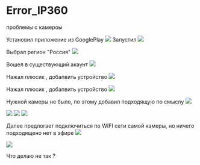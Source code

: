 # Error_IP360
проблемы  с камероы


Установил приложение из GooglePlay
<img src="https://github.com/MyasnikovIA/Error_IP360/blob/main/img/photo_2024-01-19_09-32-56.jpg?raw=true"/>
Запустил
<img src="https://github.com/MyasnikovIA/Error_IP360/blob/main/img/photo_2024-01-19_09-37-13.jpg?raw=true"/>

Выбрал регион  "Россия"
<img src="https://github.com/MyasnikovIA/Error_IP360/blob/main/img/photo_2024-01-19_09-38-22.jpg?raw=true"/>

Вошел в существующий акаунт
<img src="https://github.com/MyasnikovIA/Error_IP360/blob/main/img/photo_2024-01-19_09-39-05.jpg?raw=true"/>

Нажал плюсик , добапвить устройство
<img src="https://github.com/MyasnikovIA/Error_IP360/blob/main/img/photo_2024-01-19_09-40-23.jpg?raw=true"/>

Нажал плюсик , добапвить устройство
<img src="https://github.com/MyasnikovIA/Error_IP360/blob/main/img/photo_2024-01-19_09-40-23.jpg?raw=true"/>

Нужной камеры не было, по этому добавил  подходящую по смыслу
<img src="https://github.com/MyasnikovIA/Error_IP360/blob/main/img/ip.png?raw=true"/>

<img src="https://github.com/MyasnikovIA/Error_IP360/blob/main/img/photo_2024-01-19_09-42-49.jpg?raw=true"/>
<img src="https://github.com/MyasnikovIA/Error_IP360/blob/main/img/photo_2024-01-19_09-43-36.jpg?raw=true"/>
<img src="https://github.com/MyasnikovIA/Error_IP360/blob/main/img/photo_2024-01-19_09-43-18.jpg?raw=true"/>

Далее предлогает  подключиться по WIFI сети самой камеры, но  ничего подходящено нет в эфире
<img src="https://github.com/MyasnikovIA/Error_IP360/blob/main/img/photo_2024-01-19_09-44-53.jpg?raw=true"/>

<img src="https://github.com/MyasnikovIA/Error_IP360/blob/main/img/photo_2024-01-19_09-45-09.jpg?raw=true"/>

Что делаю не так ?
